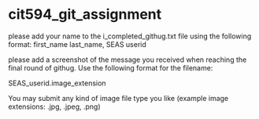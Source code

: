 cit594_git_assignment
=====================

please add your name to the i_completed_githug.txt file using the following format:
first_name last_name, SEAS userid

please add a screenshot of the message you received when reaching the final round of githug. Use the following format for the filename:

SEAS_userid.image_extension

You may submit any kind of image file type you like (example image extensions: .jpg, .jpeg, .png)